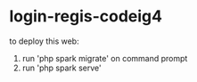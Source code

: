 # login-regis-codeig4

to deploy this web:

1. run 'php spark migrate' on command prompt
2. run 'php spark serve'


